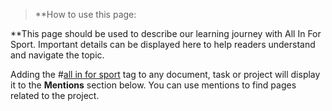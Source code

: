 >**How to use this page: 

**This page should be used to describe our learning journey with All In For Sport. Important details can be displayed here to help readers understand and navigate the topic. 

Adding the #[all in for sport](/notes/archive/clarity/Tags/all%20in%20for%20sport.md) tag to any document, task or project will display it to the **Mentions** section below. You can use mentions to find pages related to the project. 